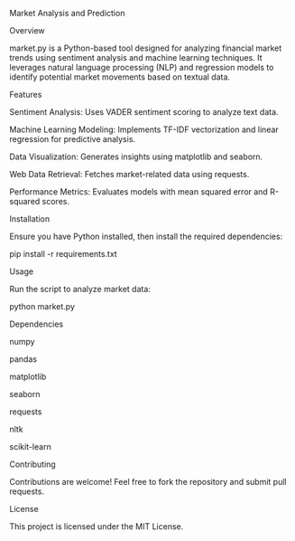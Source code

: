 Market Analysis and Prediction

Overview

market.py is a Python-based tool designed for analyzing financial market trends using sentiment analysis and machine learning techniques. It leverages natural language processing (NLP) and regression models to identify potential market movements based on textual data.

Features

Sentiment Analysis: Uses VADER sentiment scoring to analyze text data.

Machine Learning Modeling: Implements TF-IDF vectorization and linear regression for predictive analysis.

Data Visualization: Generates insights using matplotlib and seaborn.

Web Data Retrieval: Fetches market-related data using requests.

Performance Metrics: Evaluates models with mean squared error and R-squared scores.

Installation

Ensure you have Python installed, then install the required dependencies:

pip install -r requirements.txt

Usage

Run the script to analyze market data:

python market.py

Dependencies

numpy

pandas

matplotlib

seaborn

requests

nltk

scikit-learn

Contributing

Contributions are welcome! Feel free to fork the repository and submit pull requests.

License

This project is licensed under the MIT License.
